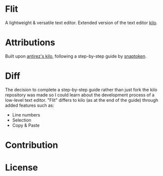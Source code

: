 # Flit
A lightweight & versatile text editor. Extended version of the text editor [kilo](http://antirez.com/news/108).

# Attributions
Built upon [antirez's kilo](http://antirez.com/news/108), following a step-by-step guide by [snaptoken](https://viewsourcecode.org/snaptoken/kilo/).

# Diff
The decision to complete a step-by-step guide rather than just fork the kilo repository was made so I could learn about the development process of a low-level text editor. "Flit" differs to kilo (as at the end of the guide) through added features such as:
-   Line numbers
-   Selection
-   Copy & Paste

# Contribution

# License
